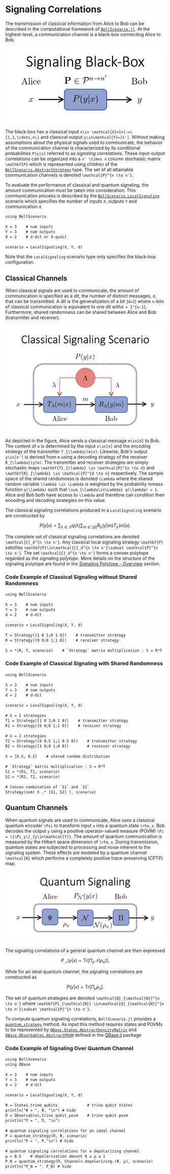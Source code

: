 # Signaling Correlations

The transmission of classical information from Alice to Bob can be described in the
computational framework of [`BellScenario.jl`](https://chitambarlab.github.io/BellScenario.jl/stable/).
At the highest-level, a communication channel is a black-box connecting Alice to Bob.

![Signaling Black-Box](assets/images/signaling_black_box.png)

The black-box has a classical input ``x\in \mathcal{X}=[n]:=\{1,2,\cdots,n\}``
and classical output ``y\in\mathcal{Y}=[n']``.
Without making assumptions about the physical signals used to communicate, the
behavior of the communication channel is characterized by its conditional probabilities
``P(y|x)`` referred to as *signaling correlations*.
These input-output correlations can be organized into a ``n' \times n``
column stochastic matrix ``\mathbf{P}`` which is represented using children of the
[`BellScenario.AbstractStrategy`](https://chitambarlab.github.io/BellScenario.jl/dev/BellScenario/strategies/#BellScenario.AbstractStrategy) type.
The set of all attainable communication channels is denoted ``\mathcal{P}^{n \to n'}``.

To evaluate the performance of classical and quantum signaling, the amount communication
must be taken into consideration.
This communication process is described by the [`BellScenario.LocalSignaling`](https://chitambarlab.github.io/BellScenario.jl/stable/BellScenario/scenarios/#BellScenario.LocalSignaling)
scenario which specifies the number of inputs `X`, outputs `Y` and communication `d`.

```@example local_signaling_scenario
using BellScenario

X = 3    # num inputs
Y = 3    # num outputs
d = 2    # d-dit or d-qudit

scenario = LocalSignaling(X, Y, d)
```

Note that the `LocalSignaling` scenario type only specifies the black-box configuration.

## Classical Channels

When classical signals are used to communicate, the amount of communication is specified
as a *dit*, the number of distinct messages, ``d``, that can be transmitted.
A dit is the generalization of a bit (``d=2``) where  ``n``-bits of classical communication is
equivalent to one dit with``d = 2^{n-1}``.
Furthermore, shared randomness can be shared between Alice and Bob (transmitter
and receiver).

![Classical Local Signaling Scenario](assets/images/classical_signaling_scenario.png)

As depicted in the figure, Alice sends a classical message ``m\in[d]`` to Bob.
The content of ``m`` is determined by the input ``x\in[n]`` and the encoding strategy of
the transmitter ``T_{\lambda}(m|x)``.
Likewise, Bob's output ``y\in[n']`` is derived from ``m`` using a decoding strategy of the
receiver ``R_{\lambda}(y|m)``.
The transmitter and receiver strategies are simply stochastic maps ``\mathbf{T}_{\lambda} \in \mathcal{P}^{n \to d}``
and ``\mathbf{R}_{\lambda} \in \mathcal{P}^{d \to n}``  respectively.
The sample space of the shared randomness is denoted ``\Lambda`` where the shared
random variable ``\lambda \in \Lambda`` is weighted by the probability mmass function
``q(\lambda)`` such that ``\sum_{\lambda\in\Lambda} q(\lambda) = 1``.
Alice and Bob both have access to ``\lambda`` and therefore can condition their
encoding and decoding strategies on this value.

The classical signaling correlations produced in a `LocalSignaling` scenario are
constructed by

```math
P(y|x) = \sum_{\lambda\in\Lambda}q(\lambda) \sum_{m\in[d]}R_\lambda(y|m)T_\lambda(m|x).
```

The complete set of classical signaling correlations are denoted ``\mathcal{C}_d^{n \to n'}``.
Any classical local signaling strategy ``\mathbf{P}`` satisfies ``\mathbf{P}\in\mathcal{C}_d^{n \to n'}\subset \mathcal{P}^{n \to n'}``.
The set ``\mathcal{C}_d^{n \to n'}`` forms a convex polytope regarded as the *signaling polytope*.
More details on the structure of the signaling polytope are found in the [Signaling Polytope - Overview](@ref) section.

### Code Example of Classical Signaling without Shared Randomness
```@example classical_channel_local_random
using BellScenario

X = 3    # num inputs
Y = 3    # num outputs
d = 2    # d-dit

scenario = LocalSignaling(X, Y, d)

T = Strategy([1 0 1;0 1 0])    # transmitter strategy
R = Strategy([0 0;0 1;1 0])    # receiver strategy

S = *(R, T, scenario)    # `Strategy` matrix multiplication : S = R*T
```

### Code Example of Classical Signaling with Shared Randomness
```@example classical_channel_shared_random
using BellScenario

X = 3    # num inputs
Y = 3    # num outputs
d = 2    # d-dit

scenario = LocalSignaling(X, Y, d)

# λ = 1 strategies
T1 = Strategy([1 0 1;0 1 0])    # transmitter strategy
R1 = Strategy([0 0;0 1;1 0])    # receiver strategy

# λ = 2 strategies
T2 = Strategy([0 0.5 1;1 0.5 0])    # transmitter strategy
R2 = Strategy([1 0;0 1;0 0])        # receiver strategy

Λ = [0.5, 0.5]    # shared random distribution

# `Strategy` matrix multiplication : S = R*T
S1 = *(R1, T1, scenario)
S2 = *(R2, T2, scenario)

# Convex combination of `S1` and `S2`
Strategy(sum( Λ .* [S1, S2] ), scenario)
```

## Quantum Channels

When quantum signals are used to communicate, Alice uses a classical quantum encoder
``\Psi`` to transform input ``x`` into a quantum state ``\rho_x``.
Bob decodes the output ``y`` using a positive
operator-valued measure (POVM) ``\Pi = \{\Pi_y\}_{y\in\mathcal{Y}}``.
The amount of quantum communication is measured by the Hilbert space dimension of
``\rho_x``.
During transmission, quantum states are subjected to processing and noise inherent to the signaling system.
These effects are modeled by a quantum channel ``\mathcal{N}`` which performs a completely
positive trace-preserving (CPTP) map.


![Quantum Signaling](assets/images/quantum_signaling.png)

The signaling correlations of a general quantum channel are then expressed

```math
P_{\mathcal{N}}(y|x) = \text{Tr}[\Pi_y \mathcal{N}(\rho_x)],
```

While for an ideal quantum channel, the signaling correlations are constructed as

```math
P(y|x) = \text{Tr}[\Pi_y \rho_x].
```

The set of quantum strategies are denoted ``\mathcal{Q}_{\mathcal{N}}^{n \to n'}``
where ``\mathbf{P}_{\mathcal{N}} \in\mathcal{Q}_{\mathcal{N}}^{n \to n'}\subset \mathcal{P}^{n \to n'}``.

To compute quantum signaling correlations, `BellScenario.jl` provides a [`quantum_strategy`](https://chitambarlab.github.io/BellScenario.jl/stable/BellScenario/strategies/#BellScenario.quantum_strategy) method.
As input this method requires states and POVMs to be represented by
[`QBase.States.AbstractDensityMatrix`](https://chitambarlab.github.io/QBase.jl/stable/submodules/States/#QBase.States.AbstractDensityMatrix)
and [`QBase.Obserbables.AbstractPOVM`](https://chitambarlab.github.io/QBase.jl/stable/submodules/Observables/#QBase.Observables.AbstractPOVM)
defined in the [QBase.jl](https://chitambarlab.github.io/QBase.jl/stable/) package

### Code Example of Signaling Over Quantum Channel

```@example quantum_signaling_channel
using BellScenario
using QBase

X = 3    # num inputs
Y = 3    # num outputs
d = 2    # d-dit

scenario = LocalSignaling(X, Y, d)

Ψ = States.trine_qubits             # trine qubit states
println("Ψ = ", Ψ, "\n") # hide
Π = Observables.trine_qubit_povm    # trine qubit povm
println("Π = ", Π, "\n")

# quantum signaling correlations for an ideal channel
P = quantum_strategy(Π, Ψ, scenario)
println("P = ", P,"\n") # hide

# quantum signaling correlations for a depolarizing channel
μ = 0.5    # depolarization amount 0 ≤ μ ≤ 1
P_N = quantum_strategy(Π, Channels.depolarizing.(Ψ, μ), scenario)
println("P_N = ", P_N) # hide
```
